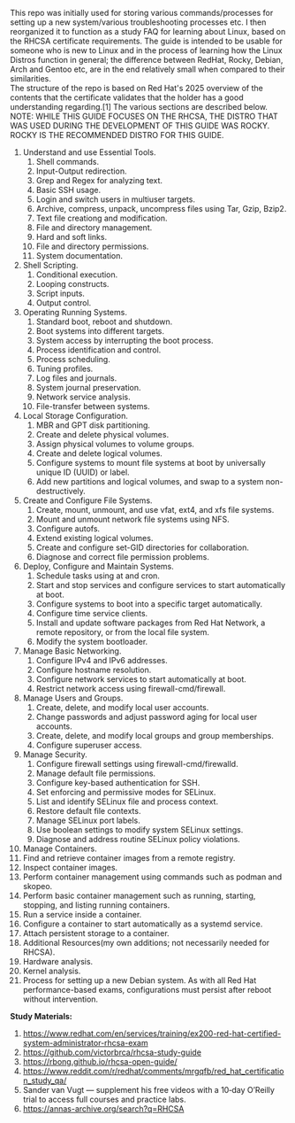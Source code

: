 This repo was initially used for storing various commands/processes for setting up a new system/various troubleshooting processes etc. I then reorganized it to function as a study FAQ for learning about Linux, based on the RHCSA certificate requirements. The guide is intended to be usable for someone who is new to Linux and in the process of learning how the Linux Distros function in general; the difference between RedHat, Rocky, Debian, Arch and Gentoo etc, are in the end relatively small when compared to their similarities.  
The structure of the repo is based on Red Hat's 2025 overview of the contents that the certificate validates that the holder has a good understanding regarding.[1] The various sections are described below.  
NOTE: WHILE THIS GUIDE FOCUSES ON THE RHCSA, THE DISTRO THAT WAS USED DURING THE DEVELOPMENT OF THIS GUIDE WAS ROCKY. ROCKY IS THE RECOMMENDED DISTRO FOR THIS GUIDE.


1. Understand and use Essential Tools.
   1. Shell commands.  
   2. Input-Output redirection.
   3. Grep and Regex for analyzing text.
   4. Basic SSH usage.
   5. Login and switch users in multiuser targets.
   6. Archive, compress, unpack, uncompress files using Tar, Gzip, Bzip2.
   7. Text file creationg and modification.
   8. File and directory management.
   9. Hard and soft links.
   10. File and directory permissions.
   11. System documentation.
2. Shell Scripting.
   1. Conditional execution.
   2. Looping constructs.
   3. Script inputs.
   4. Output control. 
3. Operating Running Systems.
   1. Standard boot, reboot and shutdown.
   2. Boot systems into different targets.
   3. System access by interrupting the boot process.
   4. Process identification and control.
   5. Process scheduling.
   6. Tuning profiles.
   7. Log files and journals.
   8. System journal preservation.
   9. Network service analysis.
   10. File-transfer between systems. 
4. Local Storage Configuration.
   1. MBR and GPT disk partitioning.
   2. Create and delete physical volumes.
   3. Assign physical volumes to volume groups.
   4. Create and delete logical volumes.
   5. Configure systems to mount file systems at boot by universally unique ID (UUID) or label.
   6. Add new partitions and logical volumes, and swap to a system non-destructively.
5. Create and Configure File Systems.
   1. Create, mount, unmount, and use vfat, ext4, and xfs file systems.
   2. Mount and unmount network file systems using NFS.
   3. Configure autofs.
   4. Extend existing logical volumes.
   5. Create and configure set-GID directories for collaboration.
   6. Diagnose and correct file permission problems.
6. Deploy, Configure and Maintain Systems.
   1. Schedule tasks using at and cron.
   2. Start and stop services and configure services to start automatically at boot.
   3. Configure systems to boot into a specific target automatically.
   4. Configure time service clients.
   5. Install and update software packages from Red Hat Network, a remote repository, or from the local file system.
   6. Modify the system bootloader.
7. Manage Basic Networking.
   1. Configure IPv4 and IPv6 addresses.
   2. Configure hostname resolution.
   3. Configure network services to start automatically at boot.
   4. Restrict network access using firewall-cmd/firewall.
8. Manage Users and Groups.
   1. Create, delete, and modify local user accounts.
   2. Change passwords and adjust password aging for local user accounts.
   3. Create, delete, and modify local groups and group memberships.
   4. Configure superuser access.
9. Manage Security.
   1. Configure firewall settings using firewall-cmd/firewalld.
   2. Manage default file permissions.
   3. Configure key-based authentication for SSH.
   4. Set enforcing and permissive modes for SELinux.
   5. List and identify SELinux file and process context.
   6. Restore default file contexts.
   7. Manage SELinux port labels.
   8. Use boolean settings to modify system SELinux settings.
   9. Diagnose and address routine SELinux policy violations.
10. Manage Containers.
   1. Find and retrieve container images from a remote registry.
   2. Inspect container images.
   3. Perform container management using commands such as podman and skopeo.
   4. Perform basic container management such as running, starting, stopping, and listing running containers.
   5. Run a service inside a container.
   6. Configure a container to start automatically as a systemd service.
   7. Attach persistent storage to a container.
11. Additional Resources(my own additions; not necessarily needed for RHCSA).
   1. Hardware analysis.
   2. Kernel analysis.
   3. Process for setting up a new Debian system.
As with all Red Hat performance-based exams, configurations must persist after reboot without intervention.
  
**Study Materials:**
1. https://www.redhat.com/en/services/training/ex200-red-hat-certified-system-administrator-rhcsa-exam
2. https://github.com/victorbrca/rhcsa-study-guide
3. https://rbong.github.io/rhcsa-open-guide/
4. https://www.reddit.com/r/redhat/comments/mrgqfb/red_hat_certification_study_qa/
5. Sander van Vugt — supplement his free videos with a 10‑day O’Reilly trial to access full courses and practice labs.
6. https://annas-archive.org/search?q=RHCSA
